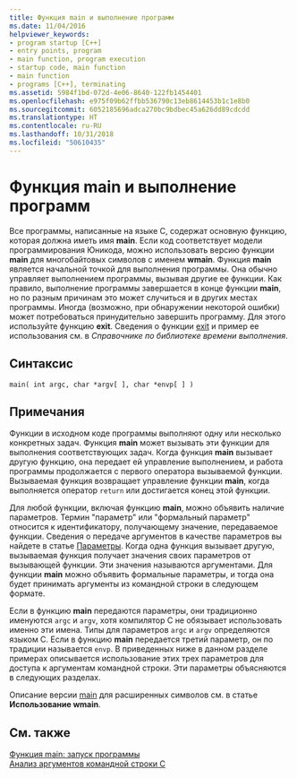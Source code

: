 ```yaml
---
title: Функция main и выполнение программ
ms.date: 11/04/2016
helpviewer_keywords:
- program startup [C++]
- entry points, program
- main function, program execution
- startup code, main function
- main function
- programs [C++], terminating
ms.assetid: 5984f1bd-072d-4e06-8640-122fb1454401
ms.openlocfilehash: e975f09b62ffbb536790c13eb8614453b1c1e8b0
ms.sourcegitcommit: 6052185696adca270bc9bdbec45a626dd89cdcdd
ms.translationtype: HT
ms.contentlocale: ru-RU
ms.lasthandoff: 10/31/2018
ms.locfileid: "50610435"
---
```

# <a name="main-function-and-program-execution"></a>Функция main и выполнение программ

Все программы, написанные на языке C, содержат основную функцию, которая должна иметь имя **main**. Если код соответствует модели программирования Юникода, можно использовать версию функции **main** для многобайтовых символов с именем **wmain**. Функция **main** является начальной точкой для выполнения программы. Она обычно управляет выполнением программы, вызывая другие ее функции. Как правило, выполнение программы завершается в конце функции **main**, но по разным причинам это может случиться и в других местах программы. Иногда (возможно, при обнаружении некоторой ошибки) может потребоваться принудительно завершить программу. Для этого используйте функцию **exit**. Сведения о функции [exit](../c-runtime-library/reference/exit-exit-exit.md) и пример ее использования см. в *Справочнике по библиотеке времени выполнения*.

## <a name="syntax"></a>Синтаксис

```
main( int argc, char *argv[ ], char *envp[ ] )
```

## <a name="remarks"></a>Примечания

Функции в исходном коде программы выполняют одну или несколько конкретных задач. Функция **main** может вызывать эти функции для выполнения соответствующих задач. Когда функция **main** вызывает другую функцию, она передает ей управление выполнением, и работа программы продолжается с первого оператора вызываемой функции. Вызываемая функция возвращает управление функции **main**, когда выполняется оператор `return` или достигается конец этой функции.

Для любой функции, включая функцию **main**, можно объявить наличие параметров. Термин "параметр" или "формальный параметр" относится к идентификатору, получающему значение, передаваемое функции. Сведения о передаче аргументов в качестве параметров вы найдете в статье [Параметры](../c-language/parameters.md). Когда одна функция вызывает другую, вызываемая функция получает значения своих параметров от вызывающей функции. Эти значения называются аргументами. Для функции **main** можно объявить формальные параметры, и тогда она будет принимать аргументы из командной строки в следующем формате.

Если в функцию **main** передаются параметры, они традиционно именуются `argc` и `argv`, хотя компилятор C не обязывает использовать именно эти имена. Типы для параметров `argc` и `argv` определяются языком C. Если в функцию **main** передается третий параметр, он по традиции называется `envp`. В приведенных ниже в данном разделе примерах описывается использование этих трех параметров для доступа к аргументам командной строки. Эти параметры объясняются в следующих разделах.

Описание версии [main](../c-language/using-wmain.md) для расширенных символов см. в статье **Использование wmain**.

## <a name="see-also"></a>См. также

[Функция main: запуск программы](../cpp/main-program-startup.md)<br/>
[Анализ аргументов командной строки C](../c-language/parsing-c-command-line-arguments.md)
